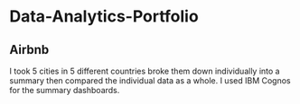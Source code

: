 # Data-Analytics-Portfolio

## Airbnb
  I took 5 cities in 5 different countries broke them down individually into a summary then compared the individual data as a whole. I used IBM Cognos for the summary dashboards.

##
